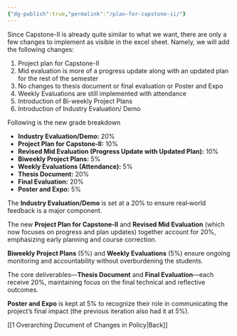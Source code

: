 ```yaml
---
{"dg-publish":true,"permalink":"/plan-for-capstone-ii/"}
---
```


Since Capstone-II is already quite similar to what we want, there are only a few changes to implement as visible in the excel sheet.
Namely, we will add the following changes:
1. Project plan for Capstone-II
2. Mid evaluation is more of a progress update along with an updated plan for the rest of the semester
3. No changes to thesis document or final evaluation or Poster and Expo
4. Weekly Evaluations are still implemented with attendance
5. Introduction of Bi-weekly Project Plans
6. Introduction of Industry Evaluation/ Demo

Following is the new grade breakdown

- **Industry Evaluation/Demo:** 20%
- **Project Plan for Capstone‑II:** 10%
- **Revised Mid Evaluation (Progress Update with Updated Plan):** 10%
- **Biweekly Project Plans:** 5%
- **Weekly Evaluations (Attendance):** 5%
- **Thesis Document:** 20%
- **Final Evaluation:** 20%
- **Poster and Expo:** 5%

The **Industry Evaluation/Demo** is set at a 20% to ensure real‑world feedback is a major component.

The new **Project Plan for Capstone‑II** and **Revised Mid Evaluation** (which now focuses on progress and plan updates) together account for 20%, emphasizing early planning and course correction.

**Biweekly Project Plans** (5%) and **Weekly Evaluations** (5%) ensure ongoing monitoring and accountability without overburdening the students.

The core deliverables—**Thesis Document** and **Final Evaluation**—each receive 20%, maintaining focus on the final technical and reflective outcomes.

**Poster and Expo** is kept at 5% to recognize their role in communicating the project’s final impact (the previous iteration also had it at 5%).

[[1 Overarching Document of Changes in Policy\|Back]]
